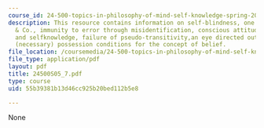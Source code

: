 ```yaml
---
course_id: 24-500-topics-in-philosophy-of-mind-self-knowledge-spring-2005
description: This resource contains information on self-blindness, one more time Peacocke
  & Co., immunity to error through misidentification, conscious attitudes, attention,
  and selfknowledge, failure of pseudo-transitivity,an eye directed outward and Peacocke?s
  (necessary) possession conditions for the concept of belief.
file_location: /coursemedia/24-500-topics-in-philosophy-of-mind-self-knowledge-spring-2005/55b39381b13d46cc925b20bed112b5e8_24500S05_7.pdf
file_type: application/pdf
layout: pdf
title: 24500S05_7.pdf
type: course
uid: 55b39381b13d46cc925b20bed112b5e8

---
```

None